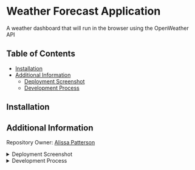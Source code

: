 # Weather Forecast Application
A weather dashboard that will run in the browser using the OpenWeather API

## Table of Contents
- [Installation](#installation)
- [Additional Information](#additional-information)
    - [Deployment Screenshot](#deployment-screenshot)
    - [Development Process](#development-process)

## Installation

## Additional Information
Repository Owner: [Alissa Patterson](https://github.com/Apatterson32)

<details>
<summary>Deployment Screenshot</summary>


</details>

<details>
<summary>Development Process</summary>


</details>
